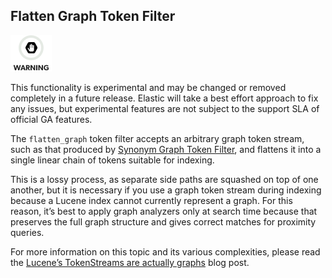 ## Flatten Graph Token Filter

![Warning](images/icons/warning.png)

This functionality is experimental and may be changed or removed completely in a future release. Elastic will take a best effort approach to fix any issues, but experimental features are not subject to the support SLA of official GA features.

The `flatten_graph` token filter accepts an arbitrary graph token stream, such as that produced by [Synonym Graph Token Filter](analysis-synonym-graph-tokenfilter.html "Synonym Graph Token Filter"), and flattens it into a single linear chain of tokens suitable for indexing.

This is a lossy process, as separate side paths are squashed on top of one another, but it is necessary if you use a graph token stream during indexing because a Lucene index cannot currently represent a graph. For this reason, it’s best to apply graph analyzers only at search time because that preserves the full graph structure and gives correct matches for proximity queries.

For more information on this topic and its various complexities, please read the [Lucene’s TokenStreams are actually graphs](http://blog.mikemccandless.com/2012/04/lucenes-tokenstreams-are-actually.html) blog post.
